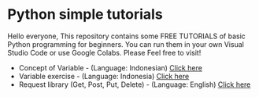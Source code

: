 # Python simple tutorials

Hello everyone, 
This repository contains some FREE TUTORIALS of basic Python programming for beginners. You can run them in your own Visual Studio Code or use Google Colabs.  Please Feel free to visit!

* Concept of Variable - (Language: Indonesian) [Click here](https://github.com/harishmuh/Python-simple-tutorials/blob/main/variable_bahasa.py)
* Variable exercise - (Language: Indonesia) [Click here](https://github.com/harishmuh/Python-simple-tutorials/blob/main/variable_practice_bahasa.ipynb)
* Request library (Get, Post, Put, Delete) - (Language: English) [Click here](https://github.com/harishmuh/Python-simple-tutorials/blob/main/Request_library.ipynb)

